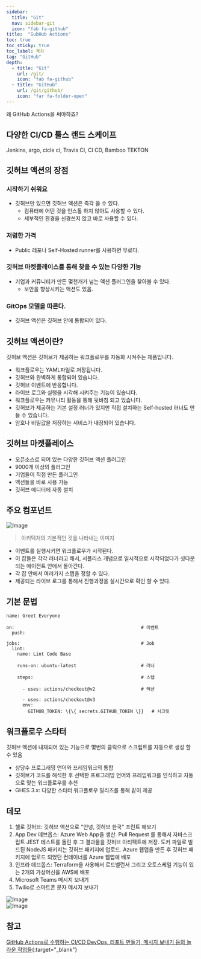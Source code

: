 ```yaml
---
sidebar:
  title: "Git"
  nav: sidebar-git
  icon: "fab fa-github"
title:  "GubHub Actions"
toc: true
toc_sticky: true
toc_label: 목차
tag: "GitHub"
depth: 
  - title: "Git"
    url: /git/
    icon: "fab fa-github"
  - title: "GitHub"
    url: /git/github/
    icon: "far fa-folder-open"
---
```

왜 GitHub Actions을 써야하죠?

## 다양한 CI/CD 툴스 랜드 스케이프
Jenkins, argo, cicle ci, Travis CI, CI CD, Bamboo TEKTON

## 깃허브 액션의 장점
### 시작하기 쉬워요
- 깃허브만 있으면 깃허브 액션은 즉각 쓸 수 있다.
  - 컴퓨터에 어떤 것을 인스톨 하지 않아도 사용할 수 있다.
  - 세부적인 환경을 신경쓰지 않고 바로 사용할 수 있다.

### 저렴한 가격
- Public 레포나 Self-Hosted runner를 사용하면 무료다.

### 깃허브 마켓플레이스를 통해 찾을 수 있는 다양한 기능
- 기업과 커뮤니티가 만든 몇천개가 넘는 액션 플러그인을 찾아볼 수 있다.
  - 보안을 향상시키는 액션도 있음.
  
### GitOps 모델을 따른다.
- 깃허브 액션은 깃허브 안에 통합되어 있다.

## 깃허브 액션이란?
깃허브 액션은 깃허브가 제공하는 워크플로우를 자동화 시켜주는 제품입니다.
- 워크플로우는 YAML파일로 저장됩니다.
- 깃허브와 완벽하게 통합되어 있습니다.
- 깃허브 이벤트에 반응합니다.
- 라이브 로그와 실행을 시각해 시켜주는 기능이 있습니다.
- 워크플로우는 커뮤니티 활동을 통해 뒷바침 되고 있습니다.
- 깃허브가 제공하는 기본 설정 러너가 있지만 직접 설치하는 Self-hosted 러너도 만들 수 있습니다.
- 암호나 비밀값을 저장하는 서비스가 내장되어 있습니다.

## 깃허브 마켓플레이스
- 오픈소스로 되어 있는 다양한 깃허브 액션 플러그인
- 9000개 이상의 플러그인
- 기업들이 직접 만든 플러그인
- 액션들을 바로 사용 가능
- 깃허브 에디터에 자동 설치

## 주요 컴포넌트
![Image](https://drive.google.com/uc?export=view&id=1cWsMETmyOKDIfHbxQJ87YT6habN_HHxo)  
> 아키텍처의 기본적인 것을 나타내는 이미지

- 이벤트를 실행시키면 워크플로우가 시작된다.
- 이 잡들은 각각 러너라고 해서, 서플리스 개념으로 일시적으로 시작되었다가 셧다운되는 에이전트 안에서 돌아간다.
- 각 잡 안에서 여러가지 스탭을 정할 수 있다.
- 제공되는 라이브 로그를 통해서 진행과정을 실시간으로 확인 할 수 있다.

## 기본 문법
```
name: Greet Everyone

on:                                               # 이벤트
  push: 

jobs:                                             # Job 
  lint:
    name: Lint Code Base

    runs-on: ubuntu-latest                        # 러너

    steps:                                        # 스탭
    
      - uses: actions/checkout@v2                 # 액션
      
      - uses: actions/checkout@v3
      env:
        GITHUB_TOKEN: \{\{ secrets.GITHUB_TOKEN \}}   # 시크릿
```

## 워크플로우 스타터
깃허브 액션에 내재되어 있는 기능으로 몇번의 클릭으로 스크립트를 자동으로 생성 할 수 있음
- 상당수 프로그래밍 언어와 프레임워크의 통합
- 깃허브가 코드를 해석한 후 선택한 프로그래밍 언어와 프레임워크를 인식하고 자동으로 맞는 워크플로우를 추천
- GHES 3.x: 다양한 스타터 워크플로우 릴리즈를 통해 같이 제공

## 데모
1. 헬로 깃허브: 깃허브 액션으로 "안녕, 깃허브 한국" 프린트 해보기
2. App Dev 데브옵스: Azure Web App을 생산. Pull Request 를 통해서 자바스크립트 JEST 테스트를 돌린 후 그 결과물을 깃허브 아티펙트에 저장.
  도커 파일로 빌드된 NodeJS 패키지는 깃허브 패키지에 업로드. Azure 웹앱을 만든 후 깃허브 패키지에 업로드 되었던 컨테이너를 Azure 웹앱에 배포
3. 인프라 데브옵스: Terraform을 사용해서 로드벨런서 그리고 오토스케일 기능이 있는 2개의 가상머신을 AWS에 배포
4. Microsoft Teams 메시지 보내기
5. Twilio로 스마트폰 문자 메시지 보내기

![Image](https://drive.google.com/uc?export=view&id=111OL9i8xzrq0MAYzYUboSyJZTYYoXgTu)  
![Image](https://drive.google.com/uc?export=view&id=1PL3-emCf3QXRJ3ubc7KVtBsK-N0DvIi2)

## 참고
[<i class="fas fa-link"></i> GitHub Actions로 수행하는 CI/CD DevOps, 리포트 만들기, 메시지 보내기 등의 놀라운 작업들](https://www.youtube.com/watch?v=356L7uv_W8Q){:target="_blank"}
